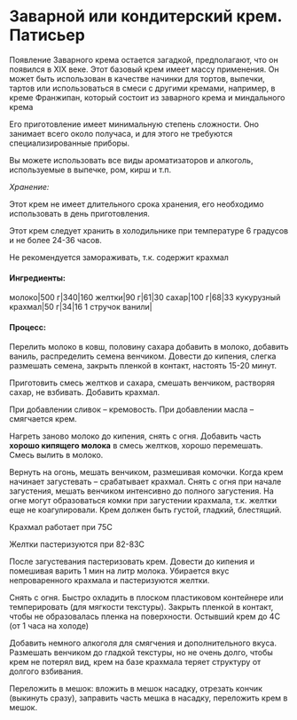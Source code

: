 # Заварной или кондитерский крем. Патисьер
Появление Заварного крема остается загадкой, предполагают, что он появился в XIX веке. Этот базовый крем имеет массу применения. Он может быть использован в качестве начинки для тортов, выпечки, тартов или использоваться в смеси с другими кремами, например, в креме Франжипан, который состоит из заварного крема и миндального крема

Его приготовление имеет минимальную степень сложности. Оно занимает всего около получаса, и для этого не требуются специализированные приборы.

Вы можете использовать все виды ароматизаторов и алкоголь, используемые в выпечке, ром, кирш и т.п.

*Хранение:*

Этот крем не имеет длительного срока хранения, его необходимо использовать в день приготовления.

Этот крем следует хранить в холодильнике при температуре 6 градусов и не более 24-36 часов. 

Не рекомендуется замораживать, т.к. содержит крахмал

#### Ингредиенты:
молоко|500 г|340|160
желтки|90 г|61|30
сахар|100 г|68|33
кукурузный крахмал|50 г|34|16
1 стручок ванили|

#### Процесс:

Перелить молоко в ковш, половину сахара добавить в молоко, добавить ваниль, распределить семена венчиком. Довести до кипения, слегка размешать семена, закрыть пленкой в контакт, настоять 15-20 минут.

Приготовить смесь желтков и сахара, смешать венчиком, растворяя сахар, не взбивать. Добавить крахмал.

При добавлении сливок – кремовость. При добавлении масла – смягчается крем.

Нагреть заново молоко до кипения, снять с огня. Добавить часть **хорошо кипящего молока** в смесь желтков, хорошо перемешать. Смесь вылить в молоко.

Вернуть на огонь, мешать венчиком, размешивая комочки. Когда крем начинает загустевать – срабатывает крахмал. Снять с огня при начале загустения, мешать венчиком интенсивно до полного загустения. На огне могут образоваться комки при загустении крахмала, т.к. желтки еще не коагулировали. Крем должен быть густой, гладкий, блестящий.

Крахмал работает при 75С

Желтки пастеризуются при 82-83С

После загустевания пастеризовать крем. Довести до кипения и помешивая варить 1 мин на литр молока. Убирается вкус непроваренного крахмала и пастеризуются желтки.

Снять с огня. Быстро охладить в плоском пластиковом контейнере или темперировать (для мягкости текстуры). Закрыть пленкой в контакт, чтобы не образовалась пленка на поверхности.
Остывший крем до 4С (от 1 часа на холоде)

Добавить немного алкоголя для смягчения и дополнительного вкуса. Размешать венчиком до гладкой текстуры, но не очень долго, чтобы крем не потерял вид, крем на базе крахмала теряет структуру от долгого взбивания.

Переложить в мешок: вложить в мешок насадку, отрезать кончик (выкинуть сразу), заправить часть мешка в насадку, переложить крем в мешок.
